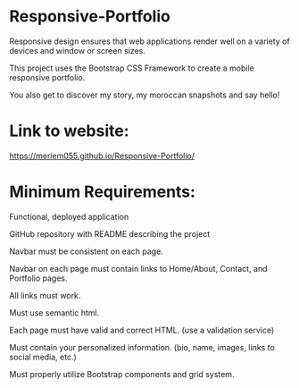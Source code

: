 # Responsive-Portfolio
Responsive design ensures that web applications render well on a variety of devices and window or screen sizes.

This project uses the Bootstrap CSS Framework to create a mobile responsive portfolio.

You also get to discover my story, my moroccan snapshots and say hello!

# Link to website:
https://meriem055.github.io/Responsive-Portfolio/

# Minimum Requirements:
Functional, deployed application

GitHub repository with README describing the project

Navbar must be consistent on each page.

Navbar on each page must contain links to Home/About, Contact, and Portfolio pages.

All links must work.

Must use semantic html.

Each page must have valid and correct HTML. (use a validation service)

Must contain your personalized information. (bio, name, images, links to social media, etc.)

Must properly utilize Bootstrap components and grid system.

